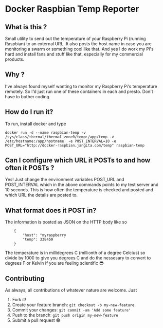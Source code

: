 # Docker Raspbian Temp Reporter

## What is this ?

Small utility to send out the temperature of your Raspberry Pi (running Raspbian) to an external URL. It also posts the host name in case you are monitoring a swarm or something cool like that. And yes I do work my Pi's hard and install fans and stuff like that, especially for my commercial products.

## Why ?

I've always found myself wanting to monitor my Raspberry Pi's temperature remotely. So I'd just run one of these containers in each and presto. Don't have to bother coding.

## How do I run it?

To run, install docker and type

```
docker run -d --name raspbian-temp -v /sys/class/thermal/thermal_zone0/temp:/app/temp -v /etc/hostname:/app/hostname  -e POST_INTERVAL=10 -e POST_URL="http://docker-raspbian.jangita.com/temp" raspbian-temp
```

## Can I configure which URL it POSTs to and how often it POSTs ?

Yes! Just  change the environment variables POST_URL and POST_INTERVAL which in the above commands points to my test server and 10 seconds. This is how often the temperature is checked and posted and which URL the details are posted to.

## What format does it POST in?

The information is posted as JSON on the HTTP body like so
```
    {
        "host": "myraspberry
        "temp": 338459
    }
```

The temperature is in millidegrees C (millionth of a degree Celcius)  so divide by 1000 to give you degrees C and do the nessesary to convert to degrees F or Kelvin if you are feeling scientific 😎

## Contributing

As always, all contributions of whatever nature are welcome. Just

1. Fork it!
2. Create your feature branch: `git checkout -b my-new-feature`
3. Commit your changes: `git commit -am 'Add some feature'`
4. Push to the branch: `git push origin my-new-feature`
5. Submit a pull request 😁
